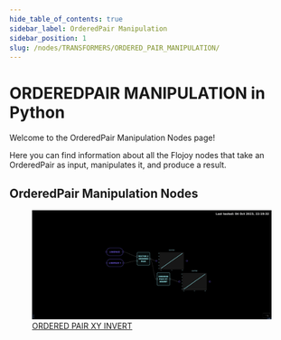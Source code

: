 ```yaml
---
hide_table_of_contents: true
sidebar_label: OrderedPair Manipulation
sidebar_position: 1
slug: /nodes/TRANSFORMERS/ORDERED_PAIR_MANIPULATION/
---
```


# ORDEREDPAIR MANIPULATION in Python

Welcome to the OrderedPair Manipulation Nodes page!

Here you can find information about all the Flojoy nodes that take an OrderedPair as input, manipulates it, and produce a result.

## OrderedPair Manipulation Nodes

<div className="flex flex-wrap" style={{ marginLeft: "-55px" }}>

<div className="p-4">
<a href="/nodes/TRANSFORMERS/ORDERED_PAIR_MANIPULATION/ORDERED_PAIR_XY_INVERT/">
<figure style={{ width: "200px", height: "200px", objectFit: "scale-down", marginRight: "15px" }}>
<img src="https://raw.githubusercontent.com/flojoy-ai/docs/main/docs/nodes/TRANSFORMERS/ORDERED_PAIR_MANIPULATION/ORDERED_PAIR_XY_INVERT/examples/EX1/output.jpeg" style={{ width: "200px", height: "200px", objectFit: "scale-down", marginRight: "15px" }} />
<figcaption>ORDERED PAIR XY INVERT</figcaption>
</figure>
</a></div>

</div>
